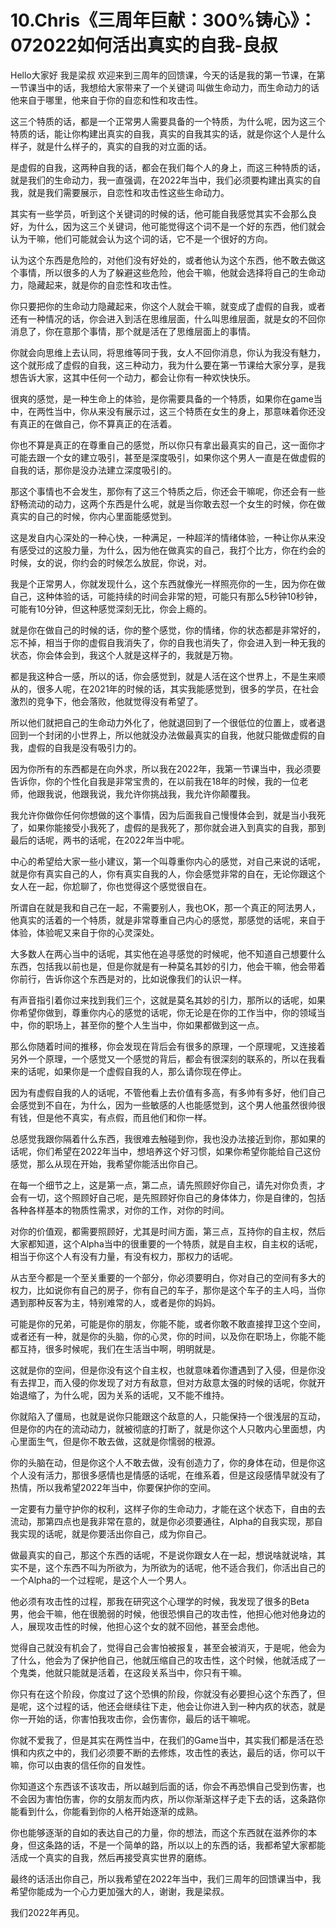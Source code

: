 # 10.Chris《三周年巨献：300%铸心》：072022如何活出真实的自我-良叔

Hello大家好 我是梁叔 欢迎来到三周年的回馈课，今天的话是我的第一节课，在第一节课当中的话，我想给大家带来了一个关键词 叫做生命动力，而生命动力的话 他来自于哪里，他来自于你的自恋和性和攻击性。

这三个特质的话，都是一个正常男人需要具备的一个特质，为什么呢，因为这三个特质的话，能让你构建出真实的自我，真实的自我其实的话，就是你这个人是什么样子，就是什么样子的，真实的自我的对立面的话。

是虚假的自我，这两种自我的话，都会在我们每个人的身上，而这三种特质的话，就是我们的生命动力，我一直强调，在2022年当中，我们必须要构建出真实的自我，就是我们需要展示，自恋性和攻击性这些生命动力。

其实有一些学员，听到这个关键词的时候的话，他可能自我感觉其实不会那么良好，为什么，因为这三个关键词，他可能觉得这个词不是一个好的东西，他们就会认为干嘛，他们可能就会认为这个词的话，它不是一个很好的方向。

认为这个东西是危险的，对他们没有好处的，或者他认为这个东西，他不敢去做这个事情，所以很多的人为了躲避这些危险，他会干嘛，他就会选择将自己的生命动力，隐藏起来，就是你的自恋性和攻击性。

你只要把你的生命动力隐藏起来，你这个人就会干嘛，就变成了虚假的自我，或者还有一种情况的话，你会进入到活在思维层面，什么叫思维层面，就是女的不回你消息了，你在意那个事情，那个就是活在了思维层面上的事情。

你就会向思维上去认同，将思维等同于我，女人不回你消息，你认为我没有魅力，这个就形成了虚假的自我，这三种动力，我为什么要在第一节课给大家分享，是我想告诉大家，这其中任何一个动力，都会让你有一种欢快快乐。

很爽的感觉，是一种生命上的体验，是你需要具备的一个特质，如果你在game当中，在两性当中，你从来没有展示过，这三个特质在女生的身上，那意味着你还没有真正的在做自己，你不算真正的在活着。

你也不算是真正的在尊重自己的感觉，所以你只有拿出最真实的自己，这一面你才可能去跟一个女的建立吸引，甚至是深度吸引，如果你这个男人一直是在做虚假的自我的话，那你是没办法建立深度吸引的。

那这个事情也不会发生，那你有了这三个特质之后，你还会干嘛呢，你还会有一些舒畅流动的动力，这两个东西是什么呢，就是当你敢去怼一个女生的时候，你在做真实的自己的时候，你内心里面能感觉到。

这是发自内心深处的一种心快，一种满足，一种超洋的情绪体验，一种让你从来没有感受过的这股力量，为什么，因为他在做真实的自己，我打个比方，你在约会的时候，女的说，你约会的时候怎么放屁，你说，对。

我是个正常男人，你就发现什么，这个东西就像光一样照亮你的一生，因为你在做自己，这种体验的话，可能持续的时间会非常的短，可能只有那么5秒钟10秒钟，可能有10分钟，但这种感觉深刻无比，你会上瘾的。

就是你在做自己的时候的话，你的整个感觉，你的情绪，你的状态都是非常好的，忘不掉，相当于你的虚假自我消失了，你的自我也消失了，你会进入到一种无我的状态，你会体会到，我这个人就是这样子的，我就是万物。

都是我这种合一感，所以的话，你会感觉到，就是人活在这个世界上，不是生来顺从的，很多人呢，在2021年的时候的话，其实我能感觉到，很多的学员，在社会激烈的竞争下，他会落败，他就觉得没有希望了。

所以他们就把自己的生命动力外化了，他就退回到了一个很低位的位置上，或者退回到一个封闭的小世界上，所以他就没办法做最真实的自我，他就只能做虚假的自我，虚假的自我是没有吸引力的。

因为你所有的东西都是在向外求，所以我在2022年，我第一节课当中，我必须要告诉你，你的个性化自我是非常宝贵的，在以前我在18年的时候，我的一位老师，他跟我说，他跟我说，我允许你挑战我，我允许你颠覆我。

我允许你做你任何你想做的这个事情，因为后面我自己慢慢体会到，就是当小我死了，如果你能接受小我死了，虚假的是我死了，那你就会进入到真实的自我，那到最后的话呢，两书的话呢，在2022年当中呢。

中心的希望给大家一些小建议，第一个叫尊重你内心的感觉，对自己来说的话呢，就是你有真实自己的人，你有真实自我的人，你会感觉非常的自在，无论你跟这个女人在一起，你尬聊了，你也觉得这个感觉很自在。

所谓自在就是我和自己在一起，不需要别人，我也OK，那一个真正的阿法男人，他真实的活着的一个特质，就是非常尊重自己内心的感觉，那感觉的话呢，来自于体验，体验呢又来自于你的心灵深处。

大多数人在两心当中的话呢，其实他在追寻感觉的时候呢，他不知道自己想要什么东西，包括我以前也是，但是你就是有一种莫名其妙的引力，他会干嘛，他会带着你前行，告诉你这个东西是对的，比如说像我们的认识一样。

有声音指引着你过来找到我们三个，这就是莫名其妙的引力，那所以的话呢，如果你希望你做到，尊重你内心的感觉的话呢，你无论是在你的工作当中，你的领域当中，你的职场上，甚至你的整个人生当中，你如果都做到这一点。

那么你随着时间的推移，你会发现在背后会有很多的原理，一个原理呢，又连接着另外一个原理，一个感觉又一个感觉的背后，都会有很深刻的联系的，所以在我看来的话呢，如果你是一个虚假自我的人，那么请你现在停止。

因为有虚假自我的人的话呢，不管他看上去价值有多高，有多帅有多好，他们自己会感觉到不自在，为什么，因为一些敏感的人也能感觉到，这个男人他虽然很帅很有钱，但是他不真实，有点假，而且他们和你一样。

总感觉我跟你隔着什么东西，我很难去触碰到你，我也没办法接近到你，那如果的话呢，你们希望在2022年当中，想培养这个好习惯，如果你希望你能给自己这份感觉，那么从现在开始，我希望你能活出你自己。

在每一个细节之上，这是第一点，第二点，请先照顾好你自己，请先对你负责，才会有一切，这个照顾好自己呢，是先照顾好你自己的身体体力，你是自律的，包括各种各样基本的物质性需求，对你的工作，对你的时间。

对你的价值观，都需要照顾好，尤其是时间方面，第三点，互持你的自主权，然后大家都知道，这个Alpha当中的很重要的一个特质，就是自主权，自主权的话呢，相当于你这个人有没有力量，有没有权力，那权力的话呢。

从古至今都是一个至关重要的一个部分，你必须要明白，你对自己的空间有多大的权力，比如说你有自己的房子，你有自己的车子，那你是这个车子的主人吗，当你遇到那种反客为主，特别难常的人，或者是你的妈妈。

可能是你的兄弟，可能是你的朋友，你能不能，或者你敢不敢直接捍卫这个空间，或者还有一种，就是你的头脑，你的心灵，你的时间，以及你在职场上，你能不能都互持，很多时候呢，我们在生活当中啊，明明就是。

这就是你的空间，但是你没有这个自主权，也就意味着你遭遇到了入侵，但是你没有去捍卫，而入侵的你发现了对方有敌意，但对方敌意太强的时候的话呢，你就开始退缩了，为什么呢，因为关系的话呢，又不能不维持。

你就陷入了僵局，也就是说你只能跟这个敌意的人，只能保持一个很浅层的互动，但是你的内在的流动动力，就被彻底的打断了，就是你这个人只敢内心里面想，内心里面生气，但是你不敢去做，这就是你懦弱的根源。

你的头脑在动，但是你这个人不敢去做，没有创造力了，你的身体在动，但是你这个人没有活力，那很多感情也是情感的话呢，在维系着，但是这段感情早就没有了热情，所以我希望2022年当中，你要保护你的空间。

一定要有力量守护你的权利，这样子你的生命动力，才能在这个状态下，自由的去流动，那第四点也是我非常在意的，就是你必须要通往，Alpha的自我实现，那自我实现的话呢，就是你要活出你自己，成为你自己。

做最真实的自己，那这个东西的话呢，不是说你跟女人在一起，想说啥就说啥，其实不是，这个东西不叫为所欲为，为所欲为的话呢，他不适合我们，你活出自己的一个Alpha的一个过程呢，是这个人一个男人。

他必须有攻击性的过程，那我在研究这个心理学的时候，我发现了很多的Beta男，他会干嘛，他在很脆弱的时候，他很恐惧自己的攻击性，他担心他对他身边的人，展现攻击性的时候，他担心这个女的就不回他，甚至会虑他。

觉得自己就没有机会了，觉得自己会害怕被报复，甚至会被消灭，于是呢，他会为了什么，他会为了保护他自己，他就压缩自己的攻击性，这个时候，他就活成了一个鬼类，他就只能就是活着，在这段关系当中，你只有干嘛。

你只有在这个阶段，你度过了这个恐惧的阶段，你就没有必要担心这个东西了，但是呢，这个过程的话，他还会继续往下走，他会让你进入到一种内疚的状态，就是你一开始的话，你害怕我攻击你，会伤害你，最后的话干嘛呢。

你就不爱我了，但是其实在两性当中，在我们的Game当中，其实我们都是活在恐惧和内疚之中的，我们必须要不断的去修炼，攻击性的表达，最后的话，你可以干嘛，你可以由衷的信任你的自发性。

你知道这个东西该不该攻击，所以越到后面的话，你会不再恐惧自己受到伤害，也不会因为害怕伤害，你的女朋友而内疚，所以你渐渐这样子走下去的话，这条路你能看到什么，你能看到你的人格开始逐渐的成熟。

你也能够逐渐的自如的表达自己的力量，你的想法，而这个东西就在滋养你的本身，但这条路的话，不是一个简单的路，所以以上的东西的话，我都希望大家都能活成一个真实的自我，然后再接受真实世界的磨练。

最终的话活出你自己，所以我希望在2022年当中，我们三周年的回馈课当中，我希望你能成为一个心力更加强大的人，谢谢，我是梁叔。

我们2022年再见。